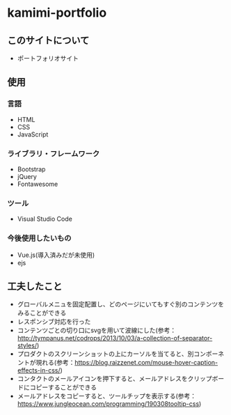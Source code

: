 # kamimi-portfolio

## このサイトについて
* ポートフォリオサイト

## 使用
### 言語
* HTML
* CSS
* JavaScript

### ライブラリ・フレームワーク
* Bootstrap
* jQuery
* Fontawesome

### ツール
* Visual Studio Code

### 今後使用したいもの
* Vue.js(導入済みだが未使用)
* ejs

## 工夫したこと
* グローバルメニュを固定配置し、どのページにいてもすぐ別のコンテンツをみることができる
* レスポンシブ対応を行った
* コンテンツごとの切り口にsvgを用いて波線にした(参考：http://tympanus.net/codrops/2013/10/03/a-collection-of-separator-styles/)
* プロダクトのスクリーンショットの上にカーソルを当てると、別コンポーネントが現れる(参考：https://blog.raizzenet.com/mouse-hover-caption-effects-in-css/)
* コンタクトのメールアイコンを押下すると、メールアドレスをクリップボードにコピーすることができる
* メールアドレスをコピーすると、ツールチップを表示する(参考：https://www.jungleocean.com/programming/190308tooltip-css)